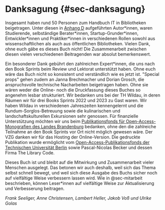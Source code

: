 # Danksagung {#sec-danksagung}

Insgesamt haben rund 50 Personen zum Handbuch IT in Bibliotheken beigetragen. Unter diesen in [Anhang D](#sec-contributors) aufgeführten Autor\*innen, waren Studierende, selbständige Berater\*innen, Startup-Grunder\*innen, Entwickler\*innen und Praktiker\*innen in verschiedenen Rollen sowohl aus wissenschaftlichen als auch aus öffentlichen Bibliotheken. Vielen Dank, ohne euch gäbe es dieses Buch nicht! Die Zusammenarbeit zwischen diesen vielen verschiedenen Beitragenden war absolut bemerkenswert. 

Ein besonderer Dank gebührt den zahlreichen Expert\*innen, die uns nach den Book Sprints beim Review und Lektorat unterstützt haben. Ohne euch wäre das Buch nicht so konsistent und verständlich wie es jetzt ist. "Special props" gehen zudem an Janna Brechmacher und Dorian Grosch, die anspruchsvolle technische Nacharbeiten beigetragen haben. Ohne sie wären weder die Online- noch die Druckfassung dieses Buches so angenehm lesbar strukturiert.
Wir bedanken uns bei der TH Wildau, in deren Räumen wir für drei Books Sprints 2022 und 2023 zu Gast waren. Wir haben Wildau in verschiedenen Jahreszeiten kennengelernt und die Rundum-Sorglos-Betreuung sowie die kulinarischen und landschaftskulturellen Exkursionen sehr genossen. 
Für finanzielle Unterstützung möchten wir uns beim [Publikationsfonds für Open-Access-Monografien des Landes Brandenburg](https://open-access-brandenburg.de/fonds/) bedanken, ohne den die zahlreiche Teilnahme an den Book Sprints vor Ort nicht möglich gewesen wäre. Der VZG danken wir für das Hosting der Online-Version. Die gedruckte Publikation wurde ermöglicht vom [Open-Access-Publikationsfonds der Technischen Universität Berlin](https://www.tu.berlin/ub/forschen-publizieren/publizieren/finanzierung-von-open-access) sowie Pascal-Nicolas Becker und dessen Firma The Library Code.

Dieses Buch ist und bleibt auf die Mitwirkung und Zusammenarbeit vieler Menschen ausgelegt. Das betonen wir auch deshalb, weil sich das Thema selbst schnell bewegt, und weil sich diese Ausgabe des Buchs sicher noch auf vielfältige Weise verbessern lassen wird. Wie in @sec-mitarbeit beschrieben, können Leser\*innen auf vielfältige Weise zur Aktualisierung und Verbesserung beitragen.

*Frank Seeliger, Anne Christensen, Lambert Heller, Jakob Voß und Ulrike Golas*
